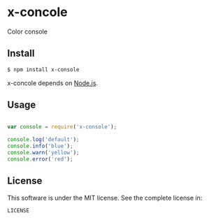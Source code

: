 # x-concole

Color console

## Install

```sh
$ npm install x-console
```

x-concole depends on [Node.js](http://nodejs.org/).

## Usage

```js

var console = require('x-console');

console.log('default');
console.info('blue');
console.warn('yellow');
console.error('red');

```

## License

This software is under the MIT license. See the complete license in:

```
LICENSE
```